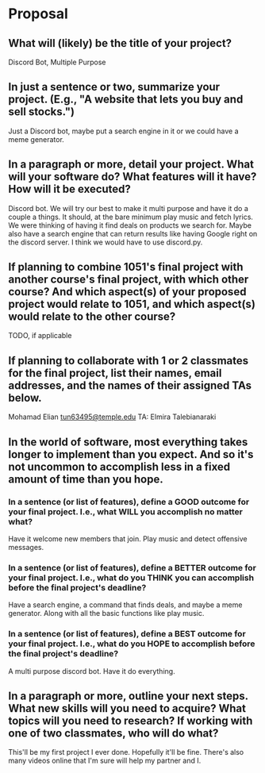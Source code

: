# Proposal

## What will (likely) be the title of your project?

Discord Bot, Multiple Purpose

## In just a sentence or two, summarize your project. (E.g., "A website that lets you buy and sell stocks.")

Just a Discord bot, maybe put a search engine in it or we could have a meme generator.

## In a paragraph or more, detail your project. What will your software do? What features will it have? How will it be executed?

Discord bot. We will try our best to make it multi purpose and have it do a couple a things. It should, at the bare minimum play music and fetch lyrics. We were thinking of having it find deals on products we search for. Maybe also have a search engine that can return results like having Google right on the discord server. I think we would have to use discord.py.

## If planning to combine 1051's final project with another course's final project, with which other course? And which aspect(s) of your proposed project would relate to 1051, and which aspect(s) would relate to the other course?

TODO, if applicable

## If planning to collaborate with 1 or 2 classmates for the final project, list their names, email addresses, and the names of their assigned TAs below.

Mohamad Elian tun63495@temple.edu  TA: Elmira Talebianaraki

## In the world of software, most everything takes longer to implement than you expect. And so it's not uncommon to accomplish less in a fixed amount of time than you hope.

### In a sentence (or list of features), define a GOOD outcome for your final project. I.e., what WILL you accomplish no matter what?

Have it welcome new members that join. Play music and detect offensive messages.

### In a sentence (or list of features), define a BETTER outcome for your final project. I.e., what do you THINK you can accomplish before the final project's deadline?

Have a search engine, a command that finds deals, and maybe a meme generator. Along with all the basic functions like play music.

### In a sentence (or list of features), define a BEST outcome for your final project. I.e., what do you HOPE to accomplish before the final project's deadline?

A multi purpose discord bot. Have it do everything.

## In a paragraph or more, outline your next steps. What new skills will you need to acquire? What topics will you need to research? If working with one of two classmates, who will do what?

This'll be my first project I ever done. Hopefully it'll be fine. There's also many videos online that I'm sure will help my partner and I.
